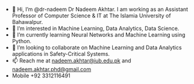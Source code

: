 - 👋 Hi, I’m @dr-nadeem Dr Nadeem Akhtar. I am working as an Assistant Professor of Computer Science & IT at The Islamia University of Bahawalpur.
- 👀 I’m interested in Machine Learning, Data Analytics, Data Science.
- 🌱 I’m currently learning Neural Networks and Machine Learning using Python.
- 💞️ I’m looking to collaborate on Machine Learning and Data Analytics applications in Safety-Critical Systems.
- 📫 Reach me at nadeem.akhtar@iub.edu.pk and nadeem.akhtar.phd@gmail.com
- Mobile +92 3312116491

<!---
dr-nadeem/dr-nadeem is a ✨ special ✨ repository because its `README.md` (this file) appears on your GitHub profile.
You can click the Preview link to take a look at your changes.
--->
